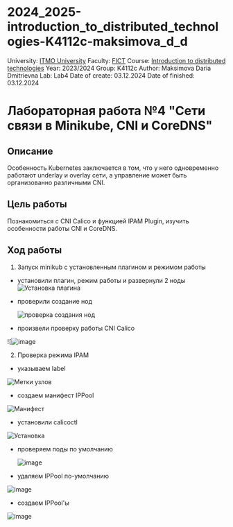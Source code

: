 # 2024_2025-introduction_to_distributed_technologies-K4112c-maksimova_d_d
University: [ITMO University](https://itmo.ru/ru/)
Faculty: [FICT](https://fict.itmo.ru)
Course: [Introduction to distributed technologies](https://github.com/itmo-ict-faculty/introduction-to-distributed-technologies)
Year: 2023/2024
Group: K4112c
Author: Maksimova Daria Dmitrievna
Lab: Lab4
Date of create: 03.12.2024
Date of finished: 03.12.2024

# Лабораторная работа №4 "Сети связи в Minikube, CNI и CoreDNS"
## Описание
Особенность Kubernetes заключается в том, что у него одновременно работают underlay и overlay сети, а управление может быть организованно различными CNI.

## Цель работы
Познакомиться с CNI Calico и функцией IPAM Plugin, изучить особенности работы CNI и CoreDNS.

## Ход работы
1. Запуск minikub с установленным плагином и режимом работы

- установили плагин, режим работы и развернули 2 ноды
  ![Установка плагина](https://github.com/user-attachments/assets/cf1b91c8-bd50-4265-bc8c-5fea16e9f552)

- проверили создание нод

  ![проверка создания нод](https://github.com/user-attachments/assets/643b8edd-932f-48bd-814b-52fcc8a7c414)

- произвели проверку работы CNI Calico

![![image](https://github.com/user-attachments/assets/1ce2a9f8-c4fc-4530-9981-16ba9431ef01)

2. Проверка режима IPAM 
- указываем label

![Метки узлов](https://github.com/user-attachments/assets/c72b1b48-b52f-4345-afac-f1c043917a8f)

- создаем манифест IPPool 

![Манифест](https://github.com/user-attachments/assets/29c68aa5-2782-4b56-a54d-a2b602bcd8a8)

- установили calicoctl

![Установка](https://github.com/user-attachments/assets/da0047f6-af25-4e77-8a70-1a809378193c)

- проверяем поды по умолчанию

  ![image](https://github.com/user-attachments/assets/d7433078-46f5-4a71-acdc-9332ac9d8ca9)

- удаляем IPPool по-умолчанию

![image](https://github.com/user-attachments/assets/08ce8249-9048-485f-804f-ec09f22bcb85)


- создаем IPPool'ы

![image](https://github.com/user-attachments/assets/2798da8c-d86c-4b9c-9ac0-053c20e65356)

  
